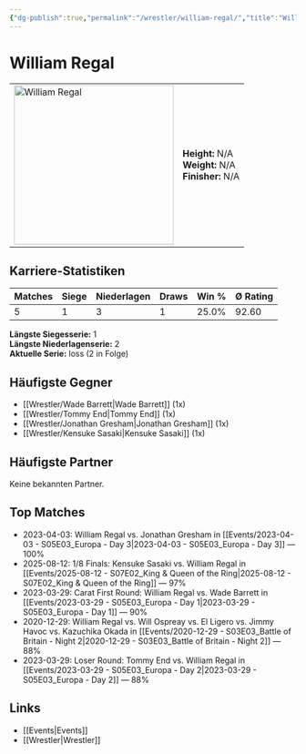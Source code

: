 ```yaml
---
{"dg-publish":true,"permalink":"/wrestler/william-regal/","title":"William Regal","tags":["wrestler"],"noteIcon":""}
---
```



# William Regal

<table>
        <tr>
        <td><img src="https://github.com/CptSpaulding1980/choke-slam-wrestling/releases/download/images/William_Regal.png" width="280" alt="William Regal"></td>
        <td>
        <b>Height:</b> N/A<br>
        <b>Weight:</b> N/A<br>
        <b>Finisher:</b> N/A<br>
        </td>
        </tr>
        </table>
        
## Karriere-Statistiken

| Matches | Siege | Niederlagen | Draws | Win % | Ø Rating |
|---------|-------|-------------|-------|-------|-----------|
| 5 | 1 | 3 | 1 | 25.0% | 92.60 |

**Längste Siegesserie:** 1<br>**Längste Niederlagenserie:** 2<br>**Aktuelle Serie:** loss (2 in Folge)


## Häufigste Gegner
- [[Wrestler/Wade Barrett\|Wade Barrett]] (1x)
- [[Wrestler/Tommy End\|Tommy End]] (1x)
- [[Wrestler/Jonathan Gresham\|Jonathan Gresham]] (1x)
- [[Wrestler/Kensuke Sasaki\|Kensuke Sasaki]] (1x)

## Häufigste Partner
Keine bekannten Partner.

## Top Matches
- 2023-04-03: William Regal vs. Jonathan Gresham in [[Events/2023-04-03 - S05E03_Europa - Day 3\|2023-04-03 - S05E03_Europa - Day 3]] — 100%
- 2025-08-12: 1/8 Finals: Kensuke Sasaki vs. William Regal in [[Events/2025-08-12 - S07E02_King & Queen of the Ring\|2025-08-12 - S07E02_King & Queen of the Ring]] — 97%
- 2023-03-29: Carat First Round: William Regal vs. Wade Barrett in [[Events/2023-03-29 - S05E03_Europa - Day 1\|2023-03-29 - S05E03_Europa - Day 1]] — 90%
- 2020-12-29: William Regal vs. Will Ospreay vs. El Ligero vs. Jimmy Havoc vs. Kazuchika Okada in [[Events/2020-12-29 - S03E03_Battle of Britain - Night 2\|2020-12-29 - S03E03_Battle of Britain - Night 2]] — 88%
- 2023-03-29: Loser Round: Tommy End vs. William Regal in [[Events/2023-03-29 - S05E03_Europa - Day 2\|2023-03-29 - S05E03_Europa - Day 2]] — 88%

## Links
- [[Events\|Events]]
- [[Wrestler\|Wrestler]]
